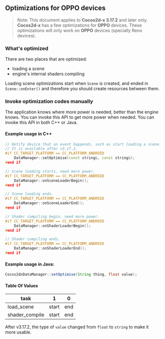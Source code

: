 ## Optimizations for OPPO devices

 > Note: This document applies to __Cocos2d-x 3.17.2__ and later only.
 __Cocos2d-x__ has a few optimizations for __OPPO__ devices. These optimizations will only work on __OPPO__ devices (specially Reno devices). 

### What's optimized
There are two places that are optimized:

  * loading a scene
  * engine's internal shaders compiling

Loading scene optimizations start when `Scene` is created, and ended in `Scene::onEnter()` and therefore you should create resources between them.

### Invoke optimization codes manually
The application knows where more power is needed, better than the engine knows. You can invoke this API to get more power when needed. You can invoke this API in both C++ or Java.

#### Example usage in C++

```c++
// Notify device that an event happends, such as start loading a scene.
// It is available after v3.17.2.
#if CC_TARGET_PLATFORM == CC_PLATFORM_ANDROID
    DataManager::setOptimise(const string&, const string&);
#end if

// Scene loading starts, need more power.
#if CC_TARGET_PLATFORM == CC_PLATFORM_ANDROID
    DataManager::onSceneLoaderBegin();
#end if

// Scene loading ends.
#if CC_TARGET_PLATFORM == CC_PLATFORM_ANDROID
    DataManager::onSceneLoaderEnd();
#end if

// Shader compiling begin, need more power.
#if CC_TARGET_PLATFORM == CC_PLATFORM_ANDROID
    DataManager::onShaderLoaderBegin();
#end if

// Shader compiling ends.
#if CC_TARGET_PLATFORM == CC_PLATFORM_ANDROID
    DataManager::onShaderLoaderEnd();
#end if
```

#### Example usage in Java:

```Java
Cocos2dxDataManager::setOptimise(String thing, float value);
```

#### Table Of Values
| task | 1 | 0 |
| ----  | -- | -- |
| load_scene| start | end |
| shader_compile | start | end |

After v3.17.2, the type of `value` changed from `float` to `string` to make it more usable.